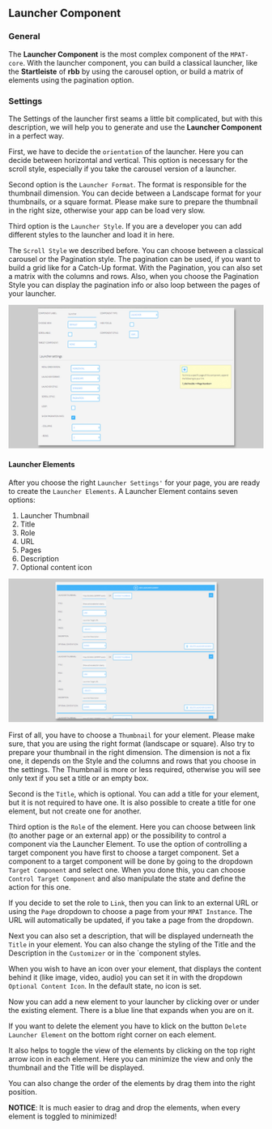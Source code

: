 ## Launcher Component

### General

The **Launcher Component** is the most complex component of the `MPAT-core`. With the launcher component, you can build a classical launcher, like the **Startleiste** of **rbb** by using the carousel option, or build a matrix of elements using the pagination option.

### Settings

The Settings of the launcher first seams a little bit complicated, but with this description, we will help you to generate and use the **Launcher Component** in a perfect way. 

First, we have to decide the `orientation` of the launcher. Here you can decide between horizontal and vertical. This option is necessary for the scroll style, especially if you take the carousel version of a launcher. 

Second option is the `Launcher Format`. The format is responsible for the thumbnail dimension. You can decide between a Landscape format for your thumbnails, or a square format. Please make sure to prepare the thumbnail in the right size, otherwise your app can be load very slow. 

Third option is the `Launcher Style`. If you are a developer you can add different styles to the launcher and load it in here. 

The `Scroll Style` we described before. You can choose between a classical carousel or the Pagination style. The pagination can be used, if you want to build a grid like for a Catch-Up format. With the Pagination, you can also set a matrix with the columns and rows. Also, when you choose the Pagination Style you can display the pagination info or also loop between the pages of your launcher. 

![Video Component](images/Components/launcher_component_01.jpg)

#### Launcher Elements

After you choose the right `Launcher Settings'` for your page, you are ready to create the `Launcher Elements`. A Launcher Element contains seven options:

1. Launcher Thumbnail 
2. Title 
3. Role
4. URL
5. Pages
6. Description
7. Optional content icon

![Video Component](images/Components/launcher_component_02.jpg)

First of all, you have to choose a `Thumbnail` for your element. Please make sure, that you are using the right format (landscape or square). Also try to prepare your thumbnail in the right dimension. The dimension is not a fix one, it depends on the Style and the columns and rows that you choose in the settings. The Thumbnail is more or less required, otherwise you will see only text if you set a title or an empty box. 

Second is the `Title`, which is optional. You can add a title for your element, but it is not required to have one. It is also possible to create a title for one element, but not create one for another. 

Third option is the `Role` of the element. Here you can choose between link (to another page or an external app) or the possibility to control a component via the Launcher Element. To use the option of controlling a target component you have first to choose a target component. Set a component to a target component will be done by going to the dropdown `Target Component` and select one. When you done this, you can choose `Control Target Component` and also manipulate the state and define the action for this one.

If you decide to set the role to `Link`, then you can link to an external URL or using the `Page` dropdown to choose a page from your `MPAT Instance`. The URL will automatically be updated, if you take a page from the dropdown. 

Next you can also set a description, that will be displayed underneath the `Title` in your element. You can also change the styling of the Title and the Description in the `Customizer` or in the `component styles.

When you wish to have an icon over your element, that displays the content behind it (like image, video, audio) you can set it in with the dropdown `Optional Content Icon`. In the default state, no icon is set.

Now you can add a new element to your launcher by clicking over or under the existing element. There is a blue line that expands when you are on it. 

If you want to delete the element you have to klick on the button `Delete Launcher Element` on the bottom right corner on each element. 

It also helps to toggle the view of the elements by clicking on the top right arrow icon in each element. Here you can minimize the view and only the thumbnail and the Title will be displayed. 

You can also change the order of the elements by drag them into the right position. 

**NOTICE**: It is much easier to drag and drop the elements, when every element is toggled to minimized! 





